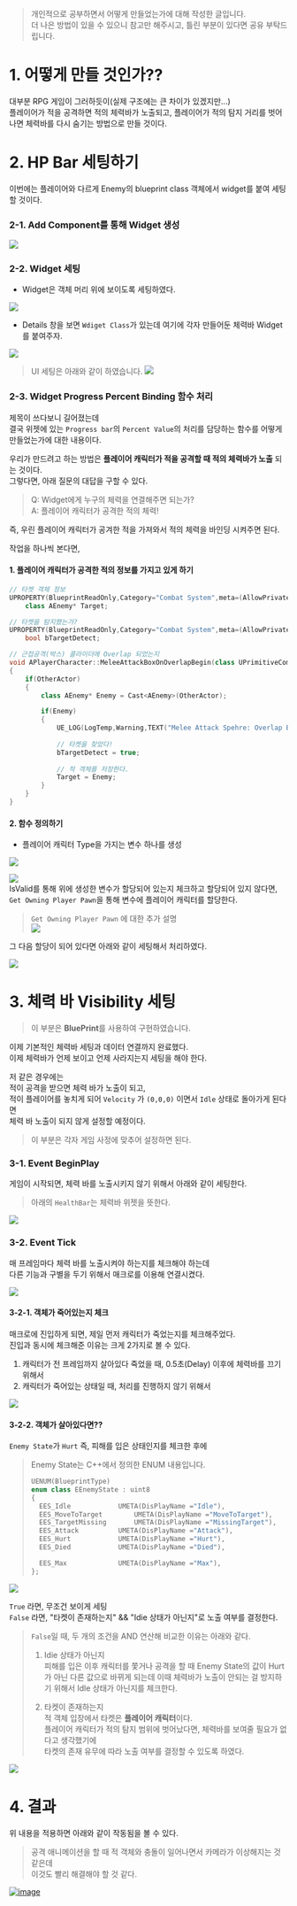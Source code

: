 > 개인적으로 공부하면서 어떻게 만들었는가에 대해 작성한 글입니다.  
> 더 나은 방법이 있을 수 있으니 참고만 해주시고, 틀린 부분이 있다면 공유 부탁드립니다.

# 1. 어떻게 만들 것인가??
대부분 RPG 게임이 그러하듯이(실제 구조에는 큰 차이가 있겠지만...)  
플레이어가 적을 공격하면 적의 체력바가 노출되고, 플레이어가 적의 탐지 거리를 벗어나면 체력바를 다시 숨기는 방법으로 만들 것이다.

# 2. HP Bar 세팅하기
이번에는 플레이어와 다르게 Enemy의 blueprint class 객체에서 widget를 붙여 세팅할 것이다.

### 2-1. Add Component를 통해 Widget 생성

![](https://images.velog.io/images/night/post/ac0744f7-ef85-4c8d-8eae-e007fcf1e87e/image.png)

### 2-2. Widget 세팅
- Widget은 객체 머리 위에 보이도록 세팅하였다.  

![](https://images.velog.io/images/night/post/f74ee279-1677-45ab-bf12-82f493baa2c9/image.png)  

- Details 창을 보면 `Wdiget Class`가 있는데 여기에 각자 만들어둔 체력바 Widget를 붙여주자.  

![](https://images.velog.io/images/night/post/b8d77d4e-d02b-4e5d-b50e-a209468c83bd/image.png)

> UI 세팅은 아래와 같이 하였습니다. 
>![](https://images.velog.io/images/night/post/66876d9c-b879-4258-a0c2-b1e6b7927415/image.png)

### 2-3. Widget Progress Percent Binding 함수 처리
제목이 쓰다보니 길어졌는데  
결국 위젯에 있는 `Progress bar`의 `Percent Value`의 처리를 담당하는 함수를 어떻게 만들었는가에 대한 내용이다.

우리가 만드려고 하는 방법은 **플레이어 캐릭터가 적을 공격할 때 적의 체력바가 노출** 되는 것이다.  
그렇다면, 아래 질문의 대답을 구할 수 있다.  
>Q: Widget에게 누구의 체력을 연결해주면 되는가?  
>A: 플레이어 캐릭터가 공격한 적의 체력!  

즉, 우린 플레이어 캐릭터가 공겨한 적을 가져와서 적의 체력을 바인딩 시켜주면 된다.  

작업을 하나씩 본다면,  
#### 1. 플레이어 캐릭터가 공격한 적의 정보를 가지고 있게 하기
```cpp
// 타켓 객체 정보
UPROPERTY(BlueprintReadOnly,Category="Combat System",meta=(AllowPrivateAccess="true"))
	class AEnemy* Target;

// 타켓을 탐지했는가?
UPROPERTY(BlueprintReadOnly,Category="Combat System",meta=(AllowPrivateAccess="true"))
	bool bTargetDetect;
```

```cpp
// 근접공격(박스) 콜라이더에 Overlap 되었는지
void APlayerCharacter::MeleeAttackBoxOnOverlapBegin(class UPrimitiveComponent* OverlappedComp, class AActor* OtherActor, class UPrimitiveComponent* OtherComp, int32 OtherBodyIndex, bool bFromSweep, const FHitResult& SweepResult)
{
	if(OtherActor)
	{
		class AEnemy* Enemy = Cast<AEnemy>(OtherActor);

		if(Enemy)
		{
			UE_LOG(LogTemp,Warning,TEXT("Melee Attack Spehre: Overlap Begin"));
            
			// 타켓을 찾았다!
			bTargetDetect = true;
			
			// 적 객체를 저장한다.
			Target = Enemy;
		}
	}
}
```

#### 2. 함수  정의하기
- 플레이어 캐릭터 Type을 가지는 변수 하나를 생성  

![](https://images.velog.io/images/night/post/79655c0d-7203-43fa-8bcc-4e46cd4e11aa/image.png)  

![](https://images.velog.io/images/night/post/bc3dc153-ed0c-4ab5-b19b-ae48bca9a97b/image.png)    
IsValid를 통해 위에 생성한 변수가 할당되어 있는지 체크하고 할당되어 있지 않다면,  
`Get Owning Player Pawn`을 통해 변수에 플레이어 캐릭터를 할당한다.  

> `Get Owning Player Pawn` 에 대한 추가 설명   
>![](https://images.velog.io/images/night/post/f2aef911-28c6-4ab7-8daf-cada507922f7/image.png)  

그 다음 할당이 되어 있다면 아래와 같이 세팅해서 처리하였다.  

![](https://images.velog.io/images/night/post/28ad44c8-9102-45cd-bab9-4e3ff21bcd5d/image.png)


# 3. 체력 바 Visibility 세팅
> 이 부분은 **BluePrint**를 사용하여 구현하였습니다.  

이제 기본적인 체력바 세팅과 데이터 연결까지 완료했다.  
이제 체력바가 언제 보이고 언제 사라지는지 세팅을 해야 한다.  

저 같은 경우에는  
적이 공격을 받으면 체력 바가 노출이 되고,  
적이 플레이어를 놓치게 되어 `Velocity` 가 `(0,0,0)` 이면서 `Idle` 상태로 돌아가게 된다면  
체력 바 노출이 되지 않게 설정할 예정이다.  
> 이 부분은 각자 게임 사정에 맞추어 설정하면 된다.  

### 3-1. Event BeginPlay
게임이 시작되면, 체력 바를 노출시키지 않기 위해서 아래와 같이 세팅한다.   
> 아래의 `HealthBar`는 체력바 위젯을 뜻한다.  

![](https://images.velog.io/images/night/post/eb547485-de4d-4e4f-991f-43796669294a/image.png)

### 3-2. Event Tick
매 프레임마다 체력 바를 노출시켜야 하는지를 체크해야 하는데    
다른 기능과 구별을 두기 위해서 매크로를 이용해 연결시켰다.  

![](https://images.velog.io/images/night/post/cc9e4626-3817-471b-a907-dc09ef5239c5/image.png)

#### 3-2-1. 객체가 죽어있는지 체크

매크로에 진입하게 되면, 제일 먼저 캐릭터가 죽었는지를 체크해주었다.  
진입과 동시에 체크해준 이유는 크게 2가지로 볼 수 있다.

1. 캐릭터가 전 프레임까지 살아있다 죽었을 때, 0.5초(Delay) 이후에 체력바를 끄기 위해서  
2. 캐릭터가 죽어있는 상태일 때, 처리를 진행하지 않기 위해서  

![](https://images.velog.io/images/night/post/7ea1fbc3-dfc1-4578-b2ef-6ee47fa6e213/image.png)

#### 3-2-2. 객체가 살아있다면??

`Enemy State`가 `Hurt` 즉, 피해를 입은 상태인지를 체크한 후에  

> Enemy State는 C++에서 정의한 ENUM 내용입니다.  
>```cpp
>UENUM(BlueprintType)
>enum class EEnemyState : uint8
>{
>	EES_Idle			UMETA(DisPlayName ="Idle"),
>	EES_MoveToTarget		UMETA(DisPlayName ="MoveToTarget"),
>	EES_TargetMissing		UMETA(DisPlayName ="MissingTarget"),
>	EES_Attack			UMETA(DisPlayName ="Attack"),
>	EES_Hurt			UMETA(DisPlayName ="Hurt"),
>	EES_Died			UMETA(DisPlayName ="Died"),
>
>	EES_Max				UMETA(DisPlayName ="Max"),
>};
>```

![](https://images.velog.io/images/night/post/3ab8b882-87b6-4821-a215-304327b663ec/image.png)

`True` 라면, 무조건 보이게 세팅  
`False` 라면, "타켓이 존재하는지" && "Idie 상태가 아닌지"로 노출 여부를 결정한다.  

> `False`일 때, 두 개의 조건을 AND 연산해 비교한 이유는 아래와 같다.  
> 1. Idie 상태가 아닌지  
> 피해를 입은 이후 캐릭터를 쫓거나 공격을 할 때 Enemy State의 값이 Hurt가 아닌 다른 값으로 바뀌게 되는데 이때 체력바가 노출이 안되는 걸 방지하기 위해서 Idle 상태가 아닌지를 체크한다.  
>
> 2. 타켓이 존재하는지   
> 적 객체 입장에서 타켓은 **플레이어 캐릭터**이다.    
> 플레이어 캐릭터가 적의 탐지 범위에 벗어났다면, 체력바를 보여줄 필요가 없다고 생각했기에  
> 타켓의 존재 유무에 따라 노출 여부를 결정할 수 있도록 하였다.

![](https://images.velog.io/images/night/post/94be34b9-fb9e-4bda-ac06-3a96cbef9e5e/image.png)

# 4. 결과
위 내용을 적용하면 아래와 같이 작동됨을 볼 수 있다.  


> 공격 애니메이션을 할 때 적 객체와 충돌이 일어나면서 카메라가 이상해지는 것 같은데  
> 이것도 빨리 해결해야 할 것 같다.  

[![image](https://user-images.githubusercontent.com/48194683/150289411-ba769fc7-915b-4f46-905b-1f001d94eaf5.png)](https://youtu.be/o6i87zCEDgo)
